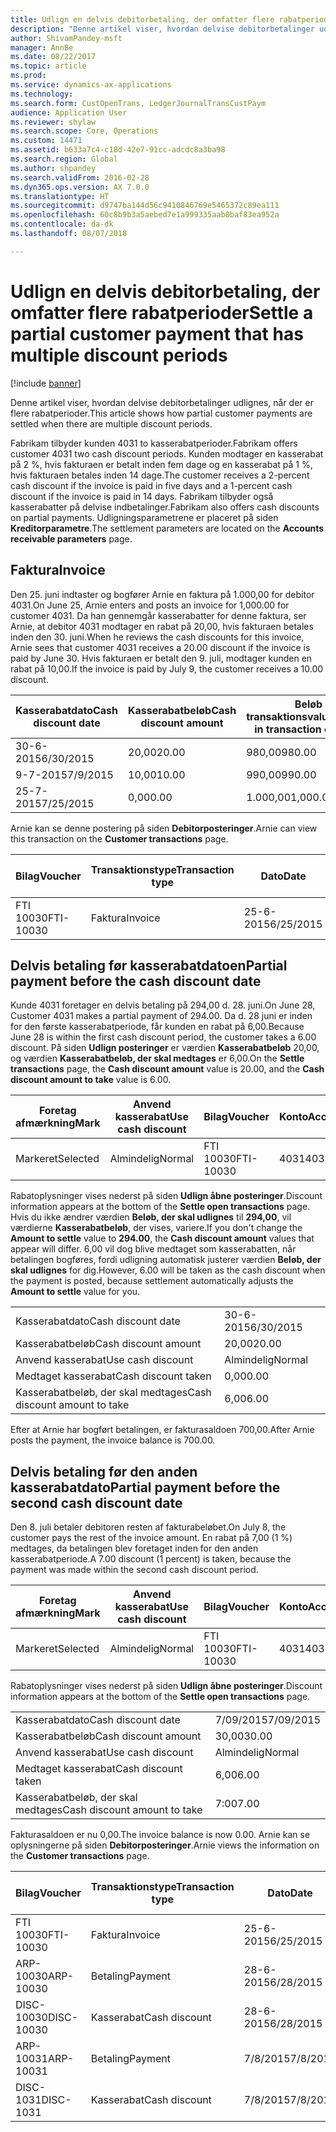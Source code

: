 ```yaml
---
title: Udlign en delvis debitorbetaling, der omfatter flere rabatperioder
description: "Denne artikel viser, hvordan delvise debitorbetalinger udlignes, når der er flere rabatperioder."
author: ShivamPandey-msft
manager: AnnBe
ms.date: 08/22/2017
ms.topic: article
ms.prod: 
ms.service: dynamics-ax-applications
ms.technology: 
ms.search.form: CustOpenTrans, LedgerJournalTransCustPaym
audience: Application User
ms.reviewer: shylaw
ms.search.scope: Core, Operations
ms.custom: 14471
ms.assetid: b633a7c4-c18d-42e7-91cc-adcdc8a3ba98
ms.search.region: Global
ms.author: shpandey
ms.search.validFrom: 2016-02-28
ms.dyn365.ops.version: AX 7.0.0
ms.translationtype: HT
ms.sourcegitcommit: d9747ba144d56c9410846769e5465372c89ea111
ms.openlocfilehash: 60c8b9b3a5aebed7e1a999335aab0baf83ea952a
ms.contentlocale: da-dk
ms.lasthandoff: 08/07/2018

---
```


# <a name="settle-a-partial-customer-payment-that-has-multiple-discount-periods"></a><span data-ttu-id="0dde2-103">Udlign en delvis debitorbetaling, der omfatter flere rabatperioder</span><span class="sxs-lookup"><span data-stu-id="0dde2-103">Settle a partial customer payment that has multiple discount periods</span></span>

[!include [banner](../includes/banner.md)]

<span data-ttu-id="0dde2-104">Denne artikel viser, hvordan delvise debitorbetalinger udlignes, når der er flere rabatperioder.</span><span class="sxs-lookup"><span data-stu-id="0dde2-104">This article shows how partial customer payments are settled when there are multiple discount periods.</span></span>

<span data-ttu-id="0dde2-105">Fabrikam tilbyder kunden 4031 to kasserabatperioder.</span><span class="sxs-lookup"><span data-stu-id="0dde2-105">Fabrikam offers customer 4031 two cash discount periods.</span></span> <span data-ttu-id="0dde2-106">Kunden modtager en kasserabat på 2 %, hvis fakturaen er betalt inden fem dage og en kasserabat på 1 %, hvis fakturaen betales inden 14 dage.</span><span class="sxs-lookup"><span data-stu-id="0dde2-106">The customer receives a 2-percent cash discount if the invoice is paid in five days and a 1-percent cash discount if the invoice is paid in 14 days.</span></span> <span data-ttu-id="0dde2-107">Fabrikam tilbyder også kasserabatter på delvise indbetalinger.</span><span class="sxs-lookup"><span data-stu-id="0dde2-107">Fabrikam also offers cash discounts on partial payments.</span></span> <span data-ttu-id="0dde2-108">Udligningsparametrene er placeret på siden **Kreditorparametre**.</span><span class="sxs-lookup"><span data-stu-id="0dde2-108">The settlement parameters are located on the **Accounts receivable parameters** page.</span></span>

## <a name="invoice"></a><span data-ttu-id="0dde2-109">Faktura</span><span class="sxs-lookup"><span data-stu-id="0dde2-109">Invoice</span></span>
<span data-ttu-id="0dde2-110">Den 25. juni indtaster og bogfører Arnie en faktura på 1.000,00 for debitor 4031.</span><span class="sxs-lookup"><span data-stu-id="0dde2-110">On June 25, Arnie enters and posts an invoice for 1,000.00 for customer 4031.</span></span> <span data-ttu-id="0dde2-111">Da han gennemgår kasserabatter for denne faktura, ser Arnie, at debitor 4031 modtager en rabat på 20,00, hvis fakturaen betales inden den 30. juni.</span><span class="sxs-lookup"><span data-stu-id="0dde2-111">When he reviews the cash discounts for this invoice, Arnie sees that customer 4031 receives a 20.00 discount if the invoice is paid by June 30.</span></span> <span data-ttu-id="0dde2-112">Hvis fakturaen er betalt den 9. juli, modtager kunden en rabat på 10,00.</span><span class="sxs-lookup"><span data-stu-id="0dde2-112">If the invoice is paid by July 9, the customer receives a 10.00 discount.</span></span>

| <span data-ttu-id="0dde2-113">Kasserabatdato</span><span class="sxs-lookup"><span data-stu-id="0dde2-113">Cash discount date</span></span> | <span data-ttu-id="0dde2-114">Kasserabatbeløb</span><span class="sxs-lookup"><span data-stu-id="0dde2-114">Cash discount amount</span></span> | <span data-ttu-id="0dde2-115">Beløb i transaktionsvaluta</span><span class="sxs-lookup"><span data-stu-id="0dde2-115">Amount in transaction currency</span></span> |
|--------------------|----------------------|--------------------------------|
| <span data-ttu-id="0dde2-116">30-6-2015</span><span class="sxs-lookup"><span data-stu-id="0dde2-116">6/30/2015</span></span>          | <span data-ttu-id="0dde2-117">20,00</span><span class="sxs-lookup"><span data-stu-id="0dde2-117">20.00</span></span>                | <span data-ttu-id="0dde2-118">980,00</span><span class="sxs-lookup"><span data-stu-id="0dde2-118">980.00</span></span>                         |
| <span data-ttu-id="0dde2-119">9-7-2015</span><span class="sxs-lookup"><span data-stu-id="0dde2-119">7/9/2015</span></span>           | <span data-ttu-id="0dde2-120">10,00</span><span class="sxs-lookup"><span data-stu-id="0dde2-120">10.00</span></span>                | <span data-ttu-id="0dde2-121">990,00</span><span class="sxs-lookup"><span data-stu-id="0dde2-121">990.00</span></span>                         |
| <span data-ttu-id="0dde2-122">25-7-2015</span><span class="sxs-lookup"><span data-stu-id="0dde2-122">7/25/2015</span></span>          | <span data-ttu-id="0dde2-123">0,00</span><span class="sxs-lookup"><span data-stu-id="0dde2-123">0.00</span></span>                 | <span data-ttu-id="0dde2-124">1.000,00</span><span class="sxs-lookup"><span data-stu-id="0dde2-124">1,000.00</span></span>                       |

<span data-ttu-id="0dde2-125">Arnie kan se denne postering på siden **Debitorposteringer**.</span><span class="sxs-lookup"><span data-stu-id="0dde2-125">Arnie can view this transaction on the **Customer transactions** page.</span></span>

| <span data-ttu-id="0dde2-126">Bilag</span><span class="sxs-lookup"><span data-stu-id="0dde2-126">Voucher</span></span>   | <span data-ttu-id="0dde2-127">Transaktionstype</span><span class="sxs-lookup"><span data-stu-id="0dde2-127">Transaction type</span></span> | <span data-ttu-id="0dde2-128">Dato</span><span class="sxs-lookup"><span data-stu-id="0dde2-128">Date</span></span>      | <span data-ttu-id="0dde2-129">Faktura</span><span class="sxs-lookup"><span data-stu-id="0dde2-129">Invoice</span></span> | <span data-ttu-id="0dde2-130">Beløb i transaktionsvalutadebet</span><span class="sxs-lookup"><span data-stu-id="0dde2-130">Amount in transaction currency debit</span></span> | <span data-ttu-id="0dde2-131">Beløb i transaktionsvalutakredit</span><span class="sxs-lookup"><span data-stu-id="0dde2-131">Amount in transaction currency credit</span></span> | <span data-ttu-id="0dde2-132">Saldo</span><span class="sxs-lookup"><span data-stu-id="0dde2-132">Balance</span></span>  | <span data-ttu-id="0dde2-133">Valuta</span><span class="sxs-lookup"><span data-stu-id="0dde2-133">Currency</span></span> |
|-----------|------------------|-----------|---------|--------------------------------------|---------------------------------------|----------|----------|
| <span data-ttu-id="0dde2-134">FTI 10030</span><span class="sxs-lookup"><span data-stu-id="0dde2-134">FTI-10030</span></span> | <span data-ttu-id="0dde2-135">Faktura</span><span class="sxs-lookup"><span data-stu-id="0dde2-135">Invoice</span></span>          | <span data-ttu-id="0dde2-136">25-6-2015</span><span class="sxs-lookup"><span data-stu-id="0dde2-136">6/25/2015</span></span> | <span data-ttu-id="0dde2-137">10030</span><span class="sxs-lookup"><span data-stu-id="0dde2-137">10030</span></span>   | <span data-ttu-id="0dde2-138">1.000,00</span><span class="sxs-lookup"><span data-stu-id="0dde2-138">1,000.00</span></span>                             |                                       | <span data-ttu-id="0dde2-139">1.000,00</span><span class="sxs-lookup"><span data-stu-id="0dde2-139">1,000.00</span></span> | <span data-ttu-id="0dde2-140">USD</span><span class="sxs-lookup"><span data-stu-id="0dde2-140">USD</span></span>      |

## <a name="partial-payment-before-the-cash-discount-date"></a><span data-ttu-id="0dde2-141">Delvis betaling før kasserabatdatoen</span><span class="sxs-lookup"><span data-stu-id="0dde2-141">Partial payment before the cash discount date</span></span>
<span data-ttu-id="0dde2-142">Kunde 4031 foretager en delvis betaling på 294,00 d. 28. juni.</span><span class="sxs-lookup"><span data-stu-id="0dde2-142">On June 28, Customer 4031 makes a partial payment of 294.00.</span></span> <span data-ttu-id="0dde2-143">Da d. 28 juni er inden for den første kasserabatperiode, får kunden en rabat på 6,00.</span><span class="sxs-lookup"><span data-stu-id="0dde2-143">Because June 28 is within the first cash discount period, the customer takes a 6.00 discount.</span></span> <span data-ttu-id="0dde2-144">På siden **Udlign posteringer** er værdien **Kasserabatbeløb** 20,00, og værdien **Kasserabatbeløb, der skal medtages** er 6,00.</span><span class="sxs-lookup"><span data-stu-id="0dde2-144">On the **Settle transactions** page, the **Cash discount amount** value is 20.00, and the **Cash discount amount to take** value is 6.00.</span></span>

| <span data-ttu-id="0dde2-145">Foretag afmærkning</span><span class="sxs-lookup"><span data-stu-id="0dde2-145">Mark</span></span>     | <span data-ttu-id="0dde2-146">Anvend kasserabat</span><span class="sxs-lookup"><span data-stu-id="0dde2-146">Use cash discount</span></span> | <span data-ttu-id="0dde2-147">Bilag</span><span class="sxs-lookup"><span data-stu-id="0dde2-147">Voucher</span></span>   | <span data-ttu-id="0dde2-148">Konto</span><span class="sxs-lookup"><span data-stu-id="0dde2-148">Account</span></span> | <span data-ttu-id="0dde2-149">Dato</span><span class="sxs-lookup"><span data-stu-id="0dde2-149">Date</span></span>      | <span data-ttu-id="0dde2-150">Forfaldsdato</span><span class="sxs-lookup"><span data-stu-id="0dde2-150">Due date</span></span>  | <span data-ttu-id="0dde2-151">Faktura</span><span class="sxs-lookup"><span data-stu-id="0dde2-151">Invoice</span></span> | <span data-ttu-id="0dde2-152">Beløb i transaktionsvaluta</span><span class="sxs-lookup"><span data-stu-id="0dde2-152">Amount in transaction currency</span></span> | <span data-ttu-id="0dde2-153">Valuta</span><span class="sxs-lookup"><span data-stu-id="0dde2-153">Currency</span></span> | <span data-ttu-id="0dde2-154">Beløb, der skal udlignes</span><span class="sxs-lookup"><span data-stu-id="0dde2-154">Amount to settle</span></span> |
|----------|-------------------|-----------|---------|-----------|-----------|---------|--------------------------------|----------|------------------|
| <span data-ttu-id="0dde2-155">Markeret</span><span class="sxs-lookup"><span data-stu-id="0dde2-155">Selected</span></span> | <span data-ttu-id="0dde2-156">Almindelig</span><span class="sxs-lookup"><span data-stu-id="0dde2-156">Normal</span></span>            | <span data-ttu-id="0dde2-157">FTI 10030</span><span class="sxs-lookup"><span data-stu-id="0dde2-157">FTI-10030</span></span> | <span data-ttu-id="0dde2-158">4031</span><span class="sxs-lookup"><span data-stu-id="0dde2-158">4031</span></span>    | <span data-ttu-id="0dde2-159">25-6-2015</span><span class="sxs-lookup"><span data-stu-id="0dde2-159">6/25/2015</span></span> | <span data-ttu-id="0dde2-160">25-7-2015</span><span class="sxs-lookup"><span data-stu-id="0dde2-160">7/25/2015</span></span> | <span data-ttu-id="0dde2-161">10030</span><span class="sxs-lookup"><span data-stu-id="0dde2-161">10030</span></span>   | <span data-ttu-id="0dde2-162">1.000,00</span><span class="sxs-lookup"><span data-stu-id="0dde2-162">1,000.00</span></span>                       | <span data-ttu-id="0dde2-163">USD</span><span class="sxs-lookup"><span data-stu-id="0dde2-163">USD</span></span>      | <span data-ttu-id="0dde2-164">294,00</span><span class="sxs-lookup"><span data-stu-id="0dde2-164">294.00</span></span>           |

<span data-ttu-id="0dde2-165">Rabatoplysninger vises nederst på siden **Udlign åbne posteringer**.</span><span class="sxs-lookup"><span data-stu-id="0dde2-165">Discount information appears at the bottom of the **Settle open transactions** page.</span></span> <span data-ttu-id="0dde2-166">Hvis du ikke ændrer værdien **Beløb, der skal udlignes** til **294,00**, vil værdierne **Kasserabatbeløb**, der vises, variere.</span><span class="sxs-lookup"><span data-stu-id="0dde2-166">If you don't change the **Amount to settle** value to **294.00**, the **Cash discount amount** values that appear will differ.</span></span> <span data-ttu-id="0dde2-167">6,00 vil dog blive medtaget som kasserabatten, når betalingen bogføres, fordi udligning automatisk justerer værdien **Beløb, der skal udlignes** for dig.</span><span class="sxs-lookup"><span data-stu-id="0dde2-167">However, 6.00 will be taken as the cash discount when the payment is posted, because settlement automatically adjusts the **Amount to settle** value for you.</span></span>

|                              |           |
|------------------------------|-----------|
| <span data-ttu-id="0dde2-168">Kasserabatdato</span><span class="sxs-lookup"><span data-stu-id="0dde2-168">Cash discount date</span></span>           | <span data-ttu-id="0dde2-169">30-6-2015</span><span class="sxs-lookup"><span data-stu-id="0dde2-169">6/30/2015</span></span> |
| <span data-ttu-id="0dde2-170">Kasserabatbeløb</span><span class="sxs-lookup"><span data-stu-id="0dde2-170">Cash discount amount</span></span>         | <span data-ttu-id="0dde2-171">20,00</span><span class="sxs-lookup"><span data-stu-id="0dde2-171">20.00</span></span>     |
| <span data-ttu-id="0dde2-172">Anvend kasserabat</span><span class="sxs-lookup"><span data-stu-id="0dde2-172">Use cash discount</span></span>            | <span data-ttu-id="0dde2-173">Almindelig</span><span class="sxs-lookup"><span data-stu-id="0dde2-173">Normal</span></span>    |
| <span data-ttu-id="0dde2-174">Medtaget kasserabat</span><span class="sxs-lookup"><span data-stu-id="0dde2-174">Cash discount taken</span></span>          | <span data-ttu-id="0dde2-175">0,00</span><span class="sxs-lookup"><span data-stu-id="0dde2-175">0.00</span></span>      |
| <span data-ttu-id="0dde2-176">Kasserabatbeløb, der skal medtages</span><span class="sxs-lookup"><span data-stu-id="0dde2-176">Cash discount amount to take</span></span> | <span data-ttu-id="0dde2-177">6,00</span><span class="sxs-lookup"><span data-stu-id="0dde2-177">6.00</span></span>      |

<span data-ttu-id="0dde2-178">Efter at Arnie har bogført betalingen, er fakturasaldoen 700,00.</span><span class="sxs-lookup"><span data-stu-id="0dde2-178">After Arnie posts the payment, the invoice balance is 700.00.</span></span>

## <a name="partial-payment-before-the-second-cash-discount-date"></a><span data-ttu-id="0dde2-179">Delvis betaling før den anden kasserabatdato</span><span class="sxs-lookup"><span data-stu-id="0dde2-179">Partial payment before the second cash discount date</span></span>
<span data-ttu-id="0dde2-180">Den 8. juli betaler debitoren resten af fakturabeløbet.</span><span class="sxs-lookup"><span data-stu-id="0dde2-180">On July 8, the customer pays the rest of the invoice amount.</span></span> <span data-ttu-id="0dde2-181">En rabat på 7,00 (1 %) medtages, da betalingen blev foretaget inden for den anden kasserabatperiode.</span><span class="sxs-lookup"><span data-stu-id="0dde2-181">A 7.00 discount (1 percent) is taken, because the payment was made within the second cash discount period.</span></span>

| <span data-ttu-id="0dde2-182">Foretag afmærkning</span><span class="sxs-lookup"><span data-stu-id="0dde2-182">Mark</span></span>     | <span data-ttu-id="0dde2-183">Anvend kasserabat</span><span class="sxs-lookup"><span data-stu-id="0dde2-183">Use cash discount</span></span> | <span data-ttu-id="0dde2-184">Bilag</span><span class="sxs-lookup"><span data-stu-id="0dde2-184">Voucher</span></span>   | <span data-ttu-id="0dde2-185">Konto</span><span class="sxs-lookup"><span data-stu-id="0dde2-185">Account</span></span> | <span data-ttu-id="0dde2-186">Dato</span><span class="sxs-lookup"><span data-stu-id="0dde2-186">Date</span></span>      | <span data-ttu-id="0dde2-187">Forfaldsdato</span><span class="sxs-lookup"><span data-stu-id="0dde2-187">Due date</span></span>  | <span data-ttu-id="0dde2-188">Faktura</span><span class="sxs-lookup"><span data-stu-id="0dde2-188">Invoice</span></span> | <span data-ttu-id="0dde2-189">Beløb i transaktionsvalutadebet</span><span class="sxs-lookup"><span data-stu-id="0dde2-189">Amount in transaction currency debit</span></span> | <span data-ttu-id="0dde2-190">Beløb i transaktionsvalutakredit</span><span class="sxs-lookup"><span data-stu-id="0dde2-190">Amount in transaction currency credit</span></span> | <span data-ttu-id="0dde2-191">Valuta</span><span class="sxs-lookup"><span data-stu-id="0dde2-191">Currency</span></span> | <span data-ttu-id="0dde2-192">Beløb, der skal udlignes</span><span class="sxs-lookup"><span data-stu-id="0dde2-192">Amount to settle</span></span> |
|----------|-------------------|-----------|---------|-----------|-----------|---------|--------------------------------------|---------------------------------------|----------|------------------|
| <span data-ttu-id="0dde2-193">Markeret</span><span class="sxs-lookup"><span data-stu-id="0dde2-193">Selected</span></span> | <span data-ttu-id="0dde2-194">Almindelig</span><span class="sxs-lookup"><span data-stu-id="0dde2-194">Normal</span></span>            | <span data-ttu-id="0dde2-195">FTI 10030</span><span class="sxs-lookup"><span data-stu-id="0dde2-195">FTI-10030</span></span> | <span data-ttu-id="0dde2-196">4031</span><span class="sxs-lookup"><span data-stu-id="0dde2-196">4031</span></span>    | <span data-ttu-id="0dde2-197">25-6-2015</span><span class="sxs-lookup"><span data-stu-id="0dde2-197">6/25/2015</span></span> | <span data-ttu-id="0dde2-198">25-7-2015</span><span class="sxs-lookup"><span data-stu-id="0dde2-198">7/25/2015</span></span> | <span data-ttu-id="0dde2-199">10030</span><span class="sxs-lookup"><span data-stu-id="0dde2-199">10030</span></span>   | <span data-ttu-id="0dde2-200">700,00</span><span class="sxs-lookup"><span data-stu-id="0dde2-200">700.00</span></span>                               |                                       | <span data-ttu-id="0dde2-201">USD</span><span class="sxs-lookup"><span data-stu-id="0dde2-201">USD</span></span>      | <span data-ttu-id="0dde2-202">693,00</span><span class="sxs-lookup"><span data-stu-id="0dde2-202">693.00</span></span>           |

<span data-ttu-id="0dde2-203">Rabatoplysninger vises nederst på siden **Udlign åbne posteringer**.</span><span class="sxs-lookup"><span data-stu-id="0dde2-203">Discount information appears at the bottom of the **Settle open transactions** page.</span></span>

|                              |           |
|------------------------------|-----------|
| <span data-ttu-id="0dde2-204">Kasserabatdato</span><span class="sxs-lookup"><span data-stu-id="0dde2-204">Cash discount date</span></span>           | <span data-ttu-id="0dde2-205">7/09/2015</span><span class="sxs-lookup"><span data-stu-id="0dde2-205">7/09/2015</span></span> |
| <span data-ttu-id="0dde2-206">Kasserabatbeløb</span><span class="sxs-lookup"><span data-stu-id="0dde2-206">Cash discount amount</span></span>         | <span data-ttu-id="0dde2-207">30,00</span><span class="sxs-lookup"><span data-stu-id="0dde2-207">30.00</span></span>     |
| <span data-ttu-id="0dde2-208">Anvend kasserabat</span><span class="sxs-lookup"><span data-stu-id="0dde2-208">Use cash discount</span></span>            | <span data-ttu-id="0dde2-209">Almindelig</span><span class="sxs-lookup"><span data-stu-id="0dde2-209">Normal</span></span>    |
| <span data-ttu-id="0dde2-210">Medtaget kasserabat</span><span class="sxs-lookup"><span data-stu-id="0dde2-210">Cash discount taken</span></span>          | <span data-ttu-id="0dde2-211">6,00</span><span class="sxs-lookup"><span data-stu-id="0dde2-211">6.00</span></span>      |
| <span data-ttu-id="0dde2-212">Kasserabatbeløb, der skal medtages</span><span class="sxs-lookup"><span data-stu-id="0dde2-212">Cash discount amount to take</span></span> | <span data-ttu-id="0dde2-213">7:00</span><span class="sxs-lookup"><span data-stu-id="0dde2-213">7.00</span></span>      |

<span data-ttu-id="0dde2-214">Fakturasaldoen er nu 0,00.</span><span class="sxs-lookup"><span data-stu-id="0dde2-214">The invoice balance is now 0.00.</span></span> <span data-ttu-id="0dde2-215">Arnie kan se oplysningerne på siden **Debitorposteringer**.</span><span class="sxs-lookup"><span data-stu-id="0dde2-215">Arnie views the information on the **Customer transactions** page.</span></span>

| <span data-ttu-id="0dde2-216">Bilag</span><span class="sxs-lookup"><span data-stu-id="0dde2-216">Voucher</span></span>    | <span data-ttu-id="0dde2-217">Transaktionstype</span><span class="sxs-lookup"><span data-stu-id="0dde2-217">Transaction type</span></span> | <span data-ttu-id="0dde2-218">Dato</span><span class="sxs-lookup"><span data-stu-id="0dde2-218">Date</span></span>      | <span data-ttu-id="0dde2-219">Faktura</span><span class="sxs-lookup"><span data-stu-id="0dde2-219">Invoice</span></span> | <span data-ttu-id="0dde2-220">Beløb i transaktionsvalutadebet</span><span class="sxs-lookup"><span data-stu-id="0dde2-220">Amount in transaction currency debit</span></span> | <span data-ttu-id="0dde2-221">Beløb i transaktionsvalutakredit</span><span class="sxs-lookup"><span data-stu-id="0dde2-221">Amount in transaction currency credit</span></span> | <span data-ttu-id="0dde2-222">Saldo</span><span class="sxs-lookup"><span data-stu-id="0dde2-222">Balance</span></span> | <span data-ttu-id="0dde2-223">Valuta</span><span class="sxs-lookup"><span data-stu-id="0dde2-223">Currency</span></span> |
|------------|------------------|-----------|---------|--------------------------------------|---------------------------------------|---------|----------|
| <span data-ttu-id="0dde2-224">FTI 10030</span><span class="sxs-lookup"><span data-stu-id="0dde2-224">FTI-10030</span></span>  | <span data-ttu-id="0dde2-225">Faktura</span><span class="sxs-lookup"><span data-stu-id="0dde2-225">Invoice</span></span>          | <span data-ttu-id="0dde2-226">25-6-2015</span><span class="sxs-lookup"><span data-stu-id="0dde2-226">6/25/2015</span></span> | <span data-ttu-id="0dde2-227">10030</span><span class="sxs-lookup"><span data-stu-id="0dde2-227">10030</span></span>   | <span data-ttu-id="0dde2-228">1.000,00</span><span class="sxs-lookup"><span data-stu-id="0dde2-228">1,000.00</span></span>                             |                                       | <span data-ttu-id="0dde2-229">0,00</span><span class="sxs-lookup"><span data-stu-id="0dde2-229">0.00</span></span>    | <span data-ttu-id="0dde2-230">USD</span><span class="sxs-lookup"><span data-stu-id="0dde2-230">USD</span></span>      |
| <span data-ttu-id="0dde2-231">ARP-10030</span><span class="sxs-lookup"><span data-stu-id="0dde2-231">ARP-10030</span></span>  |  <span data-ttu-id="0dde2-232">Betaling</span><span class="sxs-lookup"><span data-stu-id="0dde2-232">Payment</span></span>         | <span data-ttu-id="0dde2-233">28-6-2015</span><span class="sxs-lookup"><span data-stu-id="0dde2-233">6/28/2015</span></span> |         |                                      | <span data-ttu-id="0dde2-234">294,00</span><span class="sxs-lookup"><span data-stu-id="0dde2-234">294.00</span></span>                                | <span data-ttu-id="0dde2-235">0,00</span><span class="sxs-lookup"><span data-stu-id="0dde2-235">0.00</span></span>    | <span data-ttu-id="0dde2-236">USD</span><span class="sxs-lookup"><span data-stu-id="0dde2-236">USD</span></span>      |
| <span data-ttu-id="0dde2-237">DISC-10030</span><span class="sxs-lookup"><span data-stu-id="0dde2-237">DISC-10030</span></span> |  <span data-ttu-id="0dde2-238">Kasserabat</span><span class="sxs-lookup"><span data-stu-id="0dde2-238">Cash discount</span></span>   | <span data-ttu-id="0dde2-239">28-6-2015</span><span class="sxs-lookup"><span data-stu-id="0dde2-239">6/28/2015</span></span> |         |                                      | <span data-ttu-id="0dde2-240">6,00</span><span class="sxs-lookup"><span data-stu-id="0dde2-240">6.00</span></span>                                  | <span data-ttu-id="0dde2-241">0,00</span><span class="sxs-lookup"><span data-stu-id="0dde2-241">0.00</span></span>    | <span data-ttu-id="0dde2-242">USD</span><span class="sxs-lookup"><span data-stu-id="0dde2-242">USD</span></span>      |
| <span data-ttu-id="0dde2-243">ARP-10031</span><span class="sxs-lookup"><span data-stu-id="0dde2-243">ARP-10031</span></span>  |  <span data-ttu-id="0dde2-244">Betaling</span><span class="sxs-lookup"><span data-stu-id="0dde2-244">Payment</span></span>         | <span data-ttu-id="0dde2-245">7/8/2015</span><span class="sxs-lookup"><span data-stu-id="0dde2-245">7/8/2015</span></span>  |         |                                      | <span data-ttu-id="0dde2-246">693,00</span><span class="sxs-lookup"><span data-stu-id="0dde2-246">693.00</span></span>                                | <span data-ttu-id="0dde2-247">0,00</span><span class="sxs-lookup"><span data-stu-id="0dde2-247">0.00</span></span>    | <span data-ttu-id="0dde2-248">USD</span><span class="sxs-lookup"><span data-stu-id="0dde2-248">USD</span></span>      |
| <span data-ttu-id="0dde2-249">DISC-1031</span><span class="sxs-lookup"><span data-stu-id="0dde2-249">DISC-1031</span></span>  |  <span data-ttu-id="0dde2-250">Kasserabat</span><span class="sxs-lookup"><span data-stu-id="0dde2-250">Cash discount</span></span>   | <span data-ttu-id="0dde2-251">7/8/2015</span><span class="sxs-lookup"><span data-stu-id="0dde2-251">7/8/2015</span></span>  |         |                                      | <span data-ttu-id="0dde2-252">7:00</span><span class="sxs-lookup"><span data-stu-id="0dde2-252">7.00</span></span>                                  | <span data-ttu-id="0dde2-253">0,00</span><span class="sxs-lookup"><span data-stu-id="0dde2-253">0.00</span></span>    | <span data-ttu-id="0dde2-254">USD</span><span class="sxs-lookup"><span data-stu-id="0dde2-254">USD</span></span>      |






